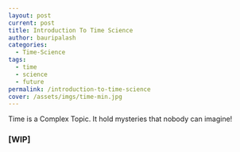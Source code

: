```yaml
---
layout: post
current: post
title: Introduction To Time Science
author: bauripalash
categories:
  - Time-Science
tags:
  - time
  - science
  - future
permalink: /introduction-to-time-science
cover: /assets/imgs/time-min.jpg
---
```

Time is a Complex Topic. It hold mysteries that nobody can imagine!

### [WIP]
